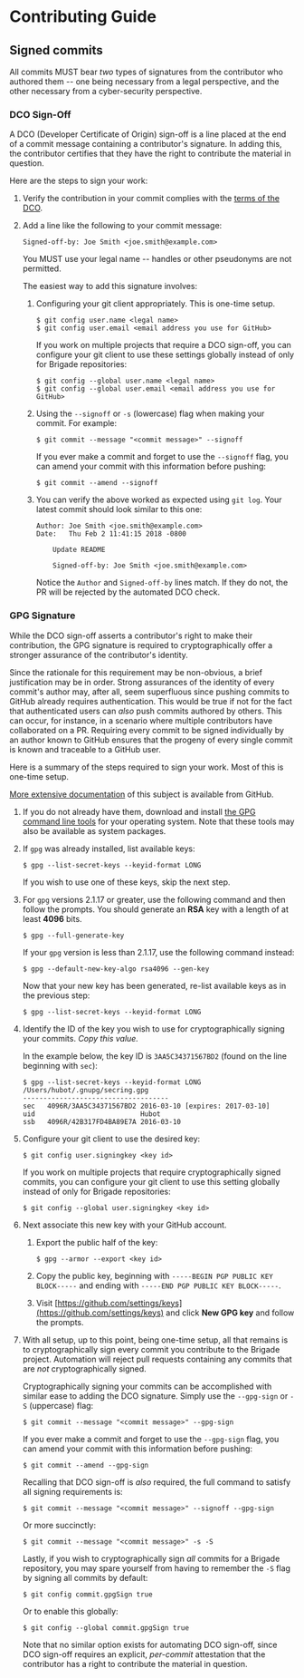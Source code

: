# Contributing Guide

## Signed commits

All commits MUST bear _two_ types of signatures from the contributor who
authored them -- one being necessary from a legal perspective, and the other
necessary from a cyber-security perspective.

### DCO Sign-Off

A DCO (Developer Certificate of Origin) sign-off is a line placed at the end of
a commit message containing a contributor's signature. In adding this, the
contributor certifies that they have the right to contribute the material in
question.

Here are the steps to sign your work:

1. Verify the contribution in your commit complies with the
   [terms of the DCO](https://developercertificate.org/).

1. Add a line like the following to your commit message:

   ```
   Signed-off-by: Joe Smith <joe.smith@example.com>
   ```

   You MUST use your legal name -- handles or other pseudonyms are not
   permitted.

   The easiest way to add this signature involves:

    1. Configuring your git client appropriately. This is one-time setup.

       ```shell
       $ git config user.name <legal name>
       $ git config user.email <email address you use for GitHub>
       ```

       If you work on multiple projects that require a DCO sign-off, you can
       configure your git client to use these settings globally instead of only
       for Brigade repositories:

       ```shell
       $ git config --global user.name <legal name>
       $ git config --global user.email <email address you use for GitHub>
       ```

    1. Using the `--signoff` or `-s` (lowercase) flag when making your commit.
       For example:

       ```shell
       $ git commit --message "<commit message>" --signoff
       ```

       If you ever make a commit and forget to use the `--signoff` flag, you
       can amend your commit with this information before pushing:

       ```shell
       $ git commit --amend --signoff
       ```

    1. You can verify the above worked as expected using `git log`. Your latest
       commit should look similar to this one:

       ```
       Author: Joe Smith <joe.smith@example.com>
       Date:   Thu Feb 2 11:41:15 2018 -0800

           Update README

           Signed-off-by: Joe Smith <joe.smith@example.com>
       ```

       Notice the `Author` and `Signed-off-by` lines match. If they do not, the
       PR will be rejected by the automated DCO check.

### GPG Signature

While the DCO sign-off asserts a contributor's right to make their contribution,
the GPG signature is required to cryptographically offer a stronger assurance of
the contributor's identity.

Since the rationale for this requirement may be non-obvious, a brief
justification may be in order. Strong assurances of the identity of every
commit's author may, after all, seem superfluous since pushing commits to GitHub
already requires authentication. This would be true if not for the fact that
authenticated users can _also_ push commits authored by others. This can occur,
for instance, in a scenario where multiple contributors have collaborated on a
PR. Requiring every commit to be signed individually by an author known to
GitHub ensures that the progeny of every single commit is known and traceable to
a GitHub user.

Here is a summary of the steps required to sign your work. Most of this is
one-time setup.

[More extensive documentation](https://docs.github.com/en/github/authenticating-to-github/managing-commit-signature-verification)
of this subject is available from GitHub.

1. If you do not already have them, download and install
   [the GPG command line tools](https://www.gnupg.org/download/) for your
   operating system. Note that these tools may also be available as system
   packages.

1. If `gpg` was already installed, list available keys:

   ```shell
   $ gpg --list-secret-keys --keyid-format LONG
   ```

   If you wish to use one of these keys, skip the next step.

1. For `gpg` versions 2.1.17 or greater, use the following command and then
   follow the prompts. You should generate an __RSA__ key with a length of at
   least __4096__ bits.

   ```shell
   $ gpg --full-generate-key
   ```

   If your `gpg` version is less than 2.1.17, use the following command instead:

   ```shell
   $ gpg --default-new-key-algo rsa4096 --gen-key
   ```

   Now that your new key has been generated, re-list available keys as in the
   previous step:

   ```shell
   $ gpg --list-secret-keys --keyid-format LONG
   ```

1. Identify the ID of the key you wish to use for cryptographically signing your
   commits. _Copy this value._
   
   In the example below, the key ID is `3AA5C34371567BD2` (found on the line
   beginning with `sec`):

   ```shell
   $ gpg --list-secret-keys --keyid-format LONG
   /Users/hubot/.gnupg/secring.gpg
   ------------------------------------
   sec   4096R/3AA5C34371567BD2 2016-03-10 [expires: 2017-03-10]
   uid                          Hubot 
   ssb   4096R/42B317FD4BA89E7A 2016-03-10
   ```

1. Configure your git client to use the desired key:

   ```shell
   $ git config user.signingkey <key id>
   ```

   If you work on multiple projects that require cryptographically signed
   commits, you can configure your git client to use this setting globally
   instead of only for Brigade repositories:

   ```shell
   $ git config --global user.signingkey <key id>
   ```

1. Next associate this new key with your GitHub account.

    1. Export the public half of the key:

       ```shell
       $ gpg --armor --export <key id>
       ```

    1. Copy the public key, beginning with
       `-----BEGIN PGP PUBLIC KEY BLOCK-----` and ending with
       `-----END PGP PUBLIC KEY BLOCK-----`.
    
    1. Visit [https://github.com/settings/keys](https://github.com/settings/keys)
       and click __New GPG key__ and follow the prompts.

1. With all setup, up to this point, being one-time setup, all that remains is
   to cryptographically sign every commit you contribute to the Brigade project.
   Automation will reject pull requests containing any commits
   that are _not_ cryptographically signed.
   
   Cryptographically signing your commits can be accomplished with similar ease
   to adding the DCO signature. Simply use the `--gpg-sign` or `-S` (uppercase)
   flag:

   ```shell
   $ git commit --message "<commit message>" --gpg-sign
   ```

   If you ever make a commit and forget to use the `--gpg-sign` flag, you
   can amend your commit with this information before pushing:

   ```shell
   $ git commit --amend --gpg-sign
   ```

   Recalling that DCO sign-off is _also_ required, the full command to satisfy
   all signing requirements is:

   ```shell
   $ git commit --message "<commit message>" --signoff --gpg-sign
   ```

   Or more succinctly:

   ```shell
   $ git commit --message "<commit message>" -s -S
   ```

   Lastly, if you wish to cryptographically sign _all_ commits for a Brigade
   repository, you may spare yourself from having to remember the `-S` flag
   by signing all commits by default:
   
   ```shell
   $ git config commit.gpgSign true
   ```
   
   Or to enable this globally:
   
   ```shell
   $ git config --global commit.gpgSign true
   ```

   Note that no similar option exists for automating DCO sign-off, since DCO
   sign-off requires an explicit, _per-commit_ attestation that the contributor
   has a right to contribute the material in question.

